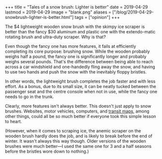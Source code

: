 +++
title = "Tales of a snow brush: Lighter is better"
date = 2019-04-29
lastmod = 2019-04-29
image = "blank.png"
aliases = ["/blog/2019-04-29-snowbrush-lighter-is-better.html"]
tags = ["opinion"]
+++

The $4 lightweight wooden snow brush with the skimpy ice scraper is better than the fancy $30 aluminum and plastic one with the extendo-matic rotating brush and ultra-duty scraper. Why is that?

Even though the fancy one has more features, it fails at efficiently completing its core purpose: brushing snow.<!--more--> While the wooden probably weighs half a pound, the fancy one is significantly longer and probably weighs several pounds. That's the difference between being able to reach across a car windshield and one-handedly fling away the snow, and having to use two hands and push the snow with the inevitably floppy bristles.

In other words, the lightweight brush completes the job faster and with less effort. As a bonus, due to its small size, it can be neatly tucked between the passenger seat and the centre console when not in use, while the fancy one needs to go in the trunk.

Clearly, more features isn't always better. This doesn't just apply to snow brushes. Websites, motor vehicles, computers, and [transit maps](/blog/barrie-transit-map.html), among other things, could all be so much better if everyone took this simple lesson to heart.

(However, when it comes to scraping ice, the anemic scraper on the wooden brush hardly does the job, and is likely to break before the end of winter. It wasn't always this way though. Older versions of the wooden brushes were much better—I used the same one for 3 and a half seasons before the bristles wore down to nothing.)

